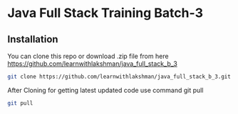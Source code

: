 # Java Full Stack Training Batch-3

## Installation
You can clone this repo or download .zip file from here https://github.com/learnwithlakshman/java_full_stack_b_3

```bash
git clone https://github.com/learnwithlakshman/java_full_stack_b_3.git
```

After Cloning for getting latest updated code use command git pull

```bash
git pull
```
